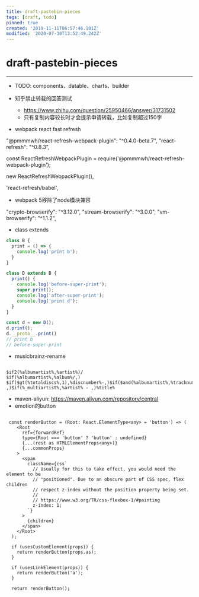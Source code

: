 ```yaml
---
title: draft-pastebin-pieces
tags: [draft, todo]
pinned: true
created: '2019-11-11T06:57:46.101Z'
modified: '2020-07-30T13:52:49.242Z'
---
```


# draft-pastebin-pieces

 

------  

- TODO: components、datable、charts、builder

- 知乎禁止转载的回答测试
  - https://www.zhihu.com/question/25950466/answer/31731502
  - 只有复制内容较长时才会提示申请转载，比如复制超过150字

- webpack react fast refresh

"@pmmmwh/react-refresh-webpack-plugin": "^0.4.0-beta.7", 
"react-refresh": "^0.8.3", 

const ReactRefreshWebpackPlugin = require('@pmmmwh/react-refresh-webpack-plugin'); 

new ReactRefreshWebpackPlugin(), 

'react-refresh/babel', 

- webpack 5移除了node模块兼容

"crypto-browserify": "^3.12.0", 
"stream-browserify": "^3.0.0", 
"vm-browserify": "^1.1.2", 

- class extends

``` js
class B {
  print = () => {
    console.log('print b');
  }
}

class D extends B {
  print() {
    console.log('before-super-print');
    super.print();
    console.log('after-super-print');
    console.log('print d');
  }
}

const d = new D();
d.print();
d.__proto__.print()
// print b
// before-super-print
```

- musicbrainz-rename

``` 

$if2(%albumartist%,%artist%)/
$if(%albumartist%,%album%/,)
$if($gt(%totaldiscs%,1),%discnumber%-,)$if($and(%albumartist%,%tracknumber%),$num(%tracknumber%,2) ,)$if(%_multiartist%,%artist% - ,)%title%
```

- maven-aliyun: https://maven.aliyun.com/repository/central 
- emotion的button

``` 

 const renderButton = (Root: React.ElementType<any> = 'button') => (
    <Root
      ref={forwardRef}
      type={Root === 'button' ? 'button' : undefined}
      {...(rest as HTMLElementProps<any>)}
      {...commonProps}
    >
      <span
        className={css`
          // Usually for this to take effect, you would need the element to be
          // "positioned". Due to an obscure part of CSS spec, flex children
          // respect z-index without the position property being set.
          //
          // https://www.w3.org/TR/css-flexbox-1/#painting
          z-index: 1;
        `}
      >
        {children}
      </span>
    </Root>
  );

  if (usesCustomElement(props)) {
    return renderButton(props.as);
  }

  if (usesLinkElement(props)) {
    return renderButton('a');
  }

  return renderButton();
```
